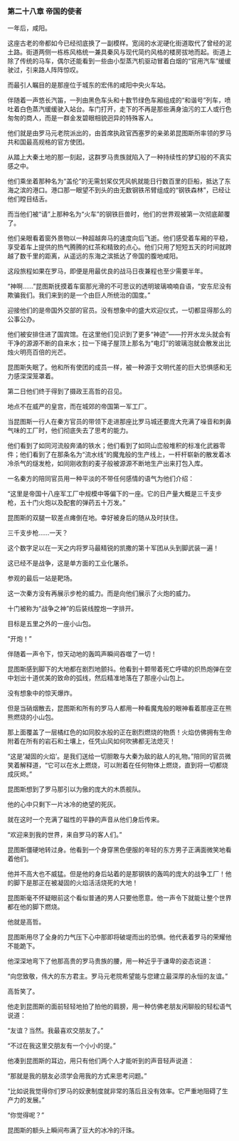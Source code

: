 ### **第二十八章 帝国的使者**

一年后，咸阳。

这座古老的帝都如今已经彻底换了一副模样。宽阔的水泥硬化街道取代了曾经的泥土路。街道两侧一栋栋风格统一兼具秦风与现代简约风格的楼房拔地而起。街道上除了传统的马车，偶尔还能看到一些由小型蒸汽机驱动冒着白烟的“官用汽车”缓缓驶过，引来路人阵阵惊叹。

而最引人瞩目的是那座位于城东的宏伟的咸阳中央火车站。

伴随着一声悠长汽笛，一列由黑色车头和十数节绿色车厢组成的“和谐号”列车，喷吐着白色蒸汽缓缓驶入站台。车门打开，走下的不再是那些满身油污的工人或行色匆匆的商人，而是一群金发碧眼相貌迥异的特殊客人。

他们就是由罗马元老院派出的，由首席执政官西塞罗的亲弟弟昆图斯所率领的罗马共和国最高规格的官方使团。

从踏上大秦土地的那一刻起，这群罗马贵族就陷入了一种持续性的梦幻般的不真实感之中。

他们乘坐着那种名为“盖伦”的无需划桨仅凭风帆就能日行数百里的巨船，抵达了东海之滨的港口。港口那一眼望不到头的由无数钢铁吊臂组成的“钢铁森林”，已经让他们瞠目结舌。

而当他们被“请”上那种名为“火车”的钢铁巨兽时，他们的世界观被第一次彻底颠覆了。

他们亲眼看着窗外景物以一种超越奔马的速度向后飞逝。他们感受着车厢的平稳，享受着车上提供的热气腾腾的红茶和精致的点心。他们只用了短短五天的时间就跨越了数千里的距离，从遥远的东海之滨抵达了帝国的腹地咸阳。

这段旅程如果在罗马，即便是用最优良的战马日夜兼程也至少需要半年。

“神啊……”昆图斯抚摸着车窗那光滑的不可思议的透明玻璃喃喃自语，“安东尼没有欺骗我们。我们来到的是一个由巨人所统治的国度。”

迎接他们的是帝国外交部的官员。没有想象中的盛大欢迎仪式，一切都显得那么的公事公办。

他们被安排住进了国宾馆。在这里他们见识到了更多“神迹”——拧开水龙头就会有干净的源源不断的自来水；拉一下绳子屋顶上那名为“电灯”的玻璃泡就会散发出比烛火明亮百倍的光芒。

昆图斯失眠了。他和所有使团的成员一样，被一种源于文明代差的巨大恐惧感和无力感深深笼罩着。

第二日他们终于得到了摄政王高哲的召见。

地点不在威严的皇宫，而在城郊的帝国第一军工厂。

当昆图斯一行人在秦方官员的带领下走进那座比罗马城还要庞大充满了噪音和刺鼻气味的工厂时，他们彻底失去了思考的能力。

他们看到了如同河流般奔涌的铁水；他们看到了如同山峦般堆积的标准化武器零件；他们看到了在那条名为“流水线”的魔鬼般的生产线上，一杆杆崭新的散发着冰冷杀气的燧发枪，如同刚收割的麦子般被源源不断地生产出来打包入库。

一名秦方的陪同官员用一种平淡的不带任何感情的语气为他们介绍：

“这里是帝国十八座军工厂中规模中等偏下的一座。它的日产量大概是三千支步枪，五十门火炮以及配套的弹药五十万发。”

昆图斯的双腿一软差点瘫倒在地。幸好被身后的随从及时扶住。

三千支步枪……一天？

这个数字足以在一天之内将罗马最精锐的凯撒的第十军团从头到脚武装一遍！

这已经不是战争，这是单方面的工业化屠杀。

参观的最后一站是靶场。

这一次秦方没有再展示步枪的威力。而是向他们展示了火炮的威力。

十门被称为“战争之神”的后装线膛炮一字排开。

目标是五里之外的一座小山包。

“开炮！”

伴随着一声令下，惊天动地的轰鸣声瞬间吞噬了一切！

昆图斯感到脚下的大地都在剧烈地颤抖。他看到十颗带着死亡呼啸的炽热炮弹在空中划出十道优美的致命的弧线，然后精准地落在了那座小山包上。

没有想象中的惊天爆炸。

但是当硝烟散去，昆图斯和所有的罗马人都用一种看魔鬼般的眼神看着那座正在熊熊燃烧的小山包。

那上面覆盖了一层橘红色的如同胶水般的正在剧烈燃烧的物质！火焰仿佛拥有生命附着在所有的岩石和土壤上，任凭山风如何吹拂都无法熄灭！

“这是‘凝固的火焰’。是我们送给一切胆敢与大秦为敌的敌人的礼物。”陪同的官员微笑着解释道，“它可以在水上燃烧，可以附着在任何物体上燃烧，直到将一切都烧成灰烬。”

昆图斯想到了罗马那引以为傲的庞大的木质舰队。

他的心中只剩下一片冰冷的绝望的死灰。

就在这时一个充满了磁性的平静的声音从他们身后传来。

“欢迎来到我的世界，来自罗马的客人们。”

昆图斯僵硬地转过身。他看到一个身穿黑色便服的年轻的东方男子正满面微笑地看着他们。

他并不高大也不威猛。但是他的身后站着的是那钢铁的轰鸣的庞大的战争工厂！他的脚下是那正在被凝固的火焰活活烧死的大地！

昆图斯毫不怀疑眼前这个看似普通的男人只要他愿意。他一声令下就能让整个世界都在他的脚下燃烧。

他就是高哲。

昆图斯用尽了全身的力气压下心中那即将破堤而出的恐惧。他代表着罗马的荣耀他不能跪下。

他深深地弯下了他那高贵的罗马贵族的腰，用一种近乎于谦卑的姿态说道：

“向您致敬，伟大的东方君主。罗马元老院希望能与您建立最深厚的永恒的友谊。”

高哲笑了。

他走到昆图斯的面前轻轻地拍了拍他的肩膀，用一种仿佛老朋友闲聊般的轻松语气说道：

“友谊？当然。我最喜欢交朋友了。”

“不过在我这里交朋友有一个小小的提。”

他凑到昆图斯的耳边，用只有他们两个人才能听到的声音轻声说道：

“那就是我的朋友必须学会用我的方式来思考问题。”

“比如说我觉得你们罗马的奴隶制度就非常的落后且没有效率。它严重地阻碍了生产力的发展。”

“你觉得呢？”

昆图斯的额头上瞬间布满了豆大的冰冷的汗珠。